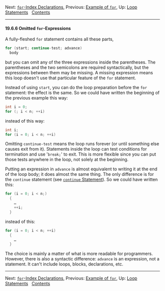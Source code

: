 Next: [`for`-Index Declarations](for_002dIndex-Declarations.md),
Previous: [Example of `for`](Example-of-for.md), Up: [Loop
Statements](Loop-Statements.md)  
[Contents](index.md#SEC_Contents "Table of contents")  

------------------------------------------------------------------------


#### 19.6.6 Omitted `for`-Expressions 

A fully-fleshed `for` statement contains all these parts,

``` C
for (start; continue-test; advance)
  body
```

but you can omit any of the three expressions inside the parentheses.
The parentheses and the two semicolons are required syntactically, but
the expressions between them may be missing. A missing expression means
this loop doesn't use that particular feature of the `for` statement.

Instead of using `start`, you can do the loop preparation
before the `for` statement: the effect is the same. So we could have
written the beginning of the previous example this way:

``` C
int i = 0;
for (; i < n; ++i)
```

instead of this way:

``` C
int i;
for (i = 0; i < n; ++i)
```

Omitting `continue-test` means the loop runs forever (or
until something else causes exit from it). Statements inside the loop
can test conditions for termination and use '`break;`' to exit.
This is more flexible since you can put those tests anywhere in the
loop, not solely at the beginning.

Putting an expression in `advance` is almost equivalent to
writing it at the end of the loop body; it does almost the same thing.
The only difference is for the `continue` statement (see [`continue`
Statement](continue-Statement.md)). So we could have written this:

``` C
for (i = 0; i < n;)
  {
    …
    ++i;
  }
```

instead of this:

``` C
for (i = 0; i < n; ++i)
  {
    …
  }
```

The choice is mainly a matter of what is more readable for programmers.
However, there is also a syntactic difference: `advance` is
an expression, not a statement. It can't include loops, blocks,
declarations, etc.

------------------------------------------------------------------------

Next: [`for`-Index Declarations](for_002dIndex-Declarations.md),
Previous: [Example of `for`](Example-of-for.md), Up: [Loop
Statements](Loop-Statements.md)  
[Contents](index.md#SEC_Contents "Table of contents")  
